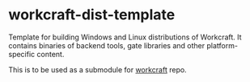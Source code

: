 # workcraft-dist-template

Template for building Windows and Linux distributions of Workcraft.
It contains binaries of backend tools, gate libraries and other
platform-specific content.

This is to be used as a submodule for
[workcraft](https://github.com/tuura/workcraft) repo.
